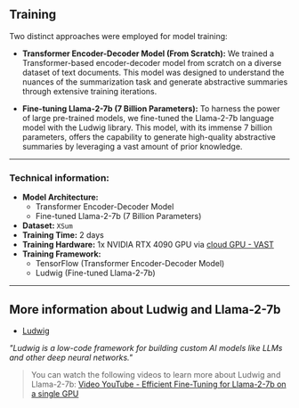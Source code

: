 ## Training
Two distinct approaches were employed for model training:

* **Transformer Encoder-Decoder Model (From Scratch):** We trained a Transformer-based encoder-decoder model from scratch on a
  diverse dataset of text documents. This model was designed to understand the nuances of the summarization task and
  generate abstractive summaries through extensive training iterations.

* **Fine-tuning Llama-2-7b (7 Billion Parameters):** To harness the power of large pre-trained models, we fine-tuned the
  Llama-2-7b language model with the Ludwig library. This model, with its immense 7 billion parameters, offers the
  capability to generate high-quality abstractive summaries by leveraging a vast amount of prior knowledge.

***
### Technical information:
* **Model Architecture:**
    * Transformer Encoder-Decoder Model
    * Fine-tuned Llama-2-7b (7 Billion Parameters)
* **Dataset:** `XSum`
* **Training Time:** 2 days
* **Training Hardware:** 1x NVIDIA RTX 4090 GPU via [cloud GPU - VAST](https://vast.ai/)
* **Training Framework:**
    * TensorFlow (Transformer Encoder-Decoder Model)
    * Ludwig (Fine-tuned Llama-2-7b)
***

## More information about Ludwig and Llama-2-7b
* [Ludwig](https://ludwig.ai/latest/)

_"Ludwig is a low-code framework for building custom AI models like LLMs and other deep neural networks."_

>You can watch the following videos to learn more about Ludwig and Llama-2-7b:
>[Video YouTube - Efficient Fine-Tuning for Llama-2-7b on a single GPU](https://www.youtube.com/watch?v=g68qlo9Izf0)